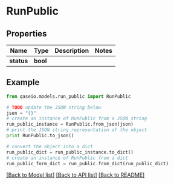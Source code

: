 # RunPublic


## Properties

Name | Type | Description | Notes
------------ | ------------- | ------------- | -------------
**status** | **bool** |  | 

## Example

```python
from qaseio.models.run_public import RunPublic

# TODO update the JSON string below
json = "{}"
# create an instance of RunPublic from a JSON string
run_public_instance = RunPublic.from_json(json)
# print the JSON string representation of the object
print RunPublic.to_json()

# convert the object into a dict
run_public_dict = run_public_instance.to_dict()
# create an instance of RunPublic from a dict
run_public_form_dict = run_public.from_dict(run_public_dict)
```
[[Back to Model list]](../README.md#documentation-for-models) [[Back to API list]](../README.md#documentation-for-api-endpoints) [[Back to README]](../README.md)


